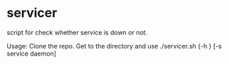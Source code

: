 # servicer

script for check whether service is down or not.

Usage:
 Clone the repo.
 Get to the directory and use ./servicer.sh {-h } [-s service daemon] 
